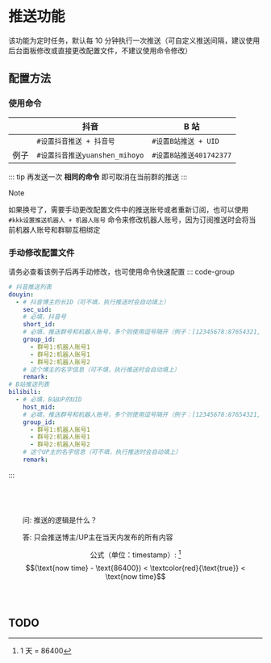 # 推送功能

该功能为定时任务，默认每 10 分钟执行一次推送（可自定义推送间隔，建议使用后台面板修改或直接更改配置文件，不建议使用命令修改）

## 配置方法

### 使用命令

|      | 抖音                           | B 站                    |
| ---- | ------------------------------ | ----------------------- |
|      | `#设置抖音推送 + 抖音号`       | `#设置B站推送 + UID`    |
| 例子 | `#设置抖音推送yuanshen_mihoyo` | `#设置B站推送401742377` |

::: tip
再发送一次 **相同的命令** 即可取消在当前群的推送
:::

> [!NOTE]
>
> 如果换号了，需要手动更改配置文件中的推送账号或者重新订阅，也可以使用 `#kkk设置推送机器人 + 机器人账号` 命令来修改机器人账号，因为订阅推送时会将当前机器人账号和群聊互相绑定

### 手动修改配置文件

请务必查看该例子后再手动修改，也可使用命令快速配置
::: code-group

```yaml [pushlist.yaml]
# 抖音推送列表
douyin:
  - # 抖音博主的长ID（可不填，执行推送时会自动填上）
    sec_uid:
    # 必填，抖音号
    short_id:
    # 必填，推送群号和机器人账号，多个则使用逗号隔开（例子：[12345678:87654321, 11451419:88888888]，群号就是11451419，机器人账号就是88888888）
    group_id:
      - 群号1:机器人账号1
      - 群号2:机器人账号1
      - 群号2:机器人账号2
    # 这个博主的名字信息（可不填，执行推送时会自动填上）
    remark:
# B站推送列表
bilibili:
  - # 必填，B站UP的UID
    host_mid:
    # 必填，推送群号和机器人账号，多个则使用逗号隔开（例子：[12345678:87654321, 11451419:88888888]，群号就是11451419，机器人账号就是88888888）
    group_id:
      - 群号1:机器人账号1
      - 群号2:机器人账号1
      - 群号2:机器人账号2
    # 这个UP主的名字信息（可不填，执行推送时会自动填上）
    remark:
```

:::

<div align="center" style="padding: 2em; margin: 2em 0; border: 1px solid var(--vp-c-text-1); border-radius: 8px">

<p align="left">问: 推送的逻辑是什么？</p>
<p align="left">答: 只会推送博主/UP主在当天内发布的所有内容</p>

公式（单位：timestamp）: [^1]
$$(\text{now time} - \text{86400}) < \textcolor{red}{\text{true}} < \text{now time}$$

[^1]: 1 天 = 86400

</div>

## TODO
